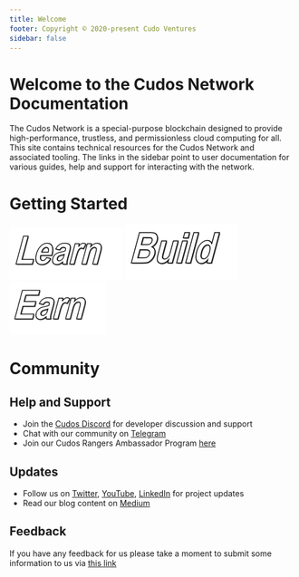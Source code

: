 ```yaml
---
title: Welcome
footer: Copyright © 2020-present Cudo Ventures
sidebar: false
---
```


# Welcome to the Cudos Network Documentation

The Cudos Network is a special-purpose blockchain designed to provide high-performance, trustless, and permissionless cloud computing for all. This site contains technical resources for the Cudos Network and associated tooling. The links in the sidebar point to user documentation for various guides, help and support for interacting with the network.

# Getting Started

<!-- placeholder images currently, awaiting design input -->
<a href="/learn/" rel="some text">![](./learn.png)</a>
<a href="/build/" rel="some text">![](./build.png)</a>
<a href="/earn/" rel="some text">![](./earn.png)</a>

# Community

## Help and Support

* Join the [Cudos Discord](https://discord.gg/t397SKqf4u) for developer discussion and support
* Chat with our community on [Telegram](https://t.me/cudostelegram)
* Join our Cudos Rangers Ambassador Program [here](https://www.cudos.org/ambassador)

## Updates

* Follow us on [Twitter](https://twitter.com/CUDOS_), [YouTube](https://www.youtube.com/channel/UCbS48Q09D5xMDCVX0T_OeCw), [LinkedIn](https://www.linkedin.com/company/cudos1/) for project updates
* Read our blog content on [Medium](https://medium.com/cudos)

## Feedback

If you have any feedback for us please take a moment to submit some information to us via [this link](https://forms.gle/2p2gQyGq9NJcaqzHA)
